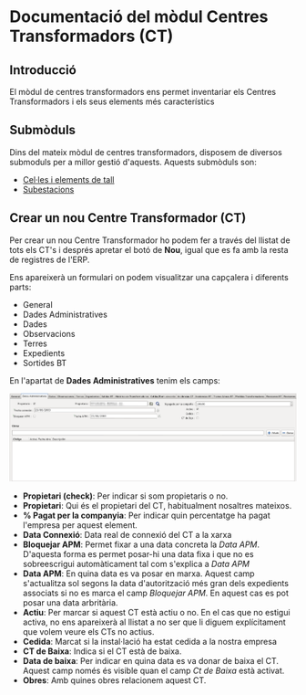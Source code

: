 # Documentació del mòdul Centres Transformadors (CT)

## Introducció

El mòdul de centres transformadors ens permet inventariar els Centres
Transformadors i els seus elements més característics

## Submòduls

Dins del mateix mòdul de centres transformadors, disposem de diversos submoduls
per a millor gestió d'aquests. Aquests submòduls son:

* [Cel·les i elements de tall](celles.md)
* [Subestacions](subestaciones.md)

## Crear un nou Centre Transformador (CT)

Per crear un nou Centre Transformador ho podem fer a través del llistat de
tots els CT's i després apretar el botó de **Nou**, igual que es fa amb la
resta de registres de l'ERP.

Ens apareixerà un formulari on podem visualitzar una capçalera i diferents
parts:

  * General
  * Dades Administratives
  * Dades
  * Observacions
  * Terres
  * Expedients
  * Sortides BT

En l'apartat de **Dades Administratives** tenim els camps:

![](_static/cts/formulari_administratiu.png)

* **Propietari (check)**: Per indicar si som propietaris o no.
* **Propietari**: Qui és el propietari del CT, habitualment nosaltres mateixos.
* **% Pagat per la companyia**: Per indicar quin percentatge ha pagat l'empresa
    per aquest element.
* **Data Connexió**: Data real de connexió del CT a la xarxa
* **Bloquejar APM**: Permet fixar a una data concreta la *Data APM*. D'aquesta
    forma es permet posar-hi una data fixa i que no es sobreescrigui
    automàticament tal com s'explica a *Data APM*
* **Data APM**: En quina data es va posar en marxa. Aquest camp s'actualitza
    sol segons la data d'autorització més gran dels expedients associats si
    no es marca el camp *Bloquejar APM*. En aquest cas es pot posar
    una data arbritària.
* **Actiu**: Per marcar si aquest CT està actiu o no. En el cas que no
    estigui activa, no ens apareixerà al llistat a no ser que li diguem
    explícitament que volem veure els CTs no actius.
* **Cedida**: Marcat si la instal·lació ha estat cedida a la nostra empresa
* **CT de Baixa**: Indica si el CT està de baixa.
* **Data de baixa**: Per indicar en quina data es va donar de baixa el CT.
    Aquest camp només és visible quan el camp *Ct de Baixa* està activat.
* **Obres**: Amb quines obres relacionem aquest CT.

